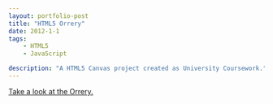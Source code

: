 ```yaml
---
layout: portfolio-post
title: "HTML5 Orrery"
date: 2012-1-1
tags: 
    - HTML5
    - JavaScript

description: "A HTML5 Canvas project created as University Coursework."
---
```


[Take a look at the Orrery.](https://www.rbill.co.uk/orrery/)